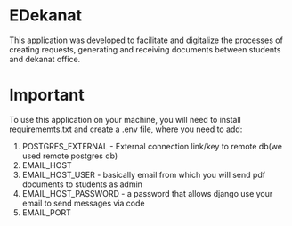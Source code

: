 # EDekanat

This application was developed to facilitate and digitalize the processes of creating requests, generating and receiving documents between students and dekanat office.

# Important

To use this application on your machine, you will need to install requirememts.txt and create a .env file, where you need to add:
1) POSTGRES_EXTERNAL - External connection link/key to remote db(we used remote postgres db)
2) EMAIL_HOST
3) EMAIL_HOST_USER - basically email from which you will send pdf documents to students as admin
4) EMAIL_HOST_PASSWORD - a password that allows django use your email to send messages via code
5) EMAIL_PORT
